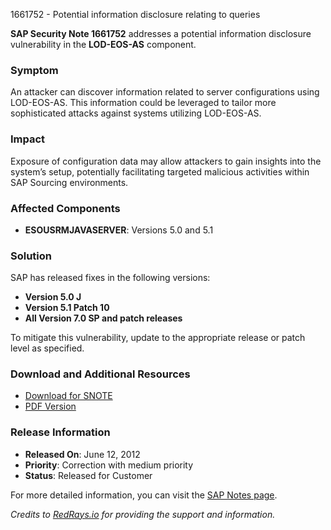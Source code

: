 1661752 - Potential information disclosure relating to queries

**SAP Security Note 1661752** addresses a potential information disclosure vulnerability in the **LOD-EOS-AS** component. 

### Symptom
An attacker can discover information related to server configurations using LOD-EOS-AS. This information could be leveraged to tailor more sophisticated attacks against systems utilizing LOD-EOS-AS.

### Impact
Exposure of configuration data may allow attackers to gain insights into the system’s setup, potentially facilitating targeted malicious activities within SAP Sourcing environments.

### Affected Components
- **ESOUSRMJAVASERVER**: Versions 5.0 and 5.1

### Solution
SAP has released fixes in the following versions:
- **Version 5.0 J**
- **Version 5.1 Patch 10**
- **All Version 7.0 SP and patch releases**

To mitigate this vulnerability, update to the appropriate release or patch level as specified.

### Download and Additional Resources
- [Download for SNOTE](https://notesdownloads.sap.com/note/0040000017354962017)
- [PDF Version](https://me.sap.com/sap/support/sfm/notes/print/0001661752?language=en-US&token=A50D660F3DA26509338799F58A9C9BC8)

### Release Information
- **Released On**: June 12, 2012
- **Priority**: Correction with medium priority
- **Status**: Released for Customer

For more detailed information, you can visit the [SAP Notes page](https://me.sap.com/).

*Credits to [RedRays.io](https://redrays.io) for providing the support and information.*